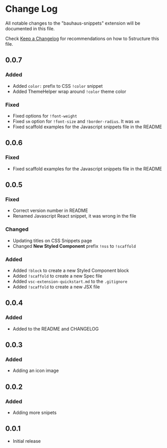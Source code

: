 # Change Log

All notable changes to the "bauhaus-snippets" extension will be documented in this file.

Check [Keep a Changelog](http://keepachangelog.com/) for recommendations on how to 5structure this file.

## 0.0.7

### Added

- Added `color:` prefix to CSS `!color` snippet
- Added ThemeHelper wrap around `!color` theme color

### Fixed

- Fixed options for `!font-weight`
- Fixed `sm` option for `!font-size` and  `!border-radius`. It was `xm`
- Fixed scaffold examples for the Javascript snippets file in the README

## 0.0.6

### Fixed

- Fixed scaffold examples for the Javascript snippets file in the README

## 0.0.5

### Fixed

- Correct version number in README
- Renamed Javascript React snippet, it was wrong in the file

### Changed

- Updating titles on CSS Snippets page
- Changed **New Styled Component** prefix `!nss` to `!scaffold`

### Added

- Added `!block` to create a new Styled Component block
- Added `!scaffold` to create a new Spec file
- Added `vsc-extension-quickstart.md` to the `.gitignore`
- Added `!scaffold` to create a new JSX file

## 0.0.4

### Added

- Added to the README and CHANGELOG

## 0.0.3

### Added

- Adding an icon image

## 0.0.2

### Added

- Adding more snipets

## 0.0.1

- Initial release